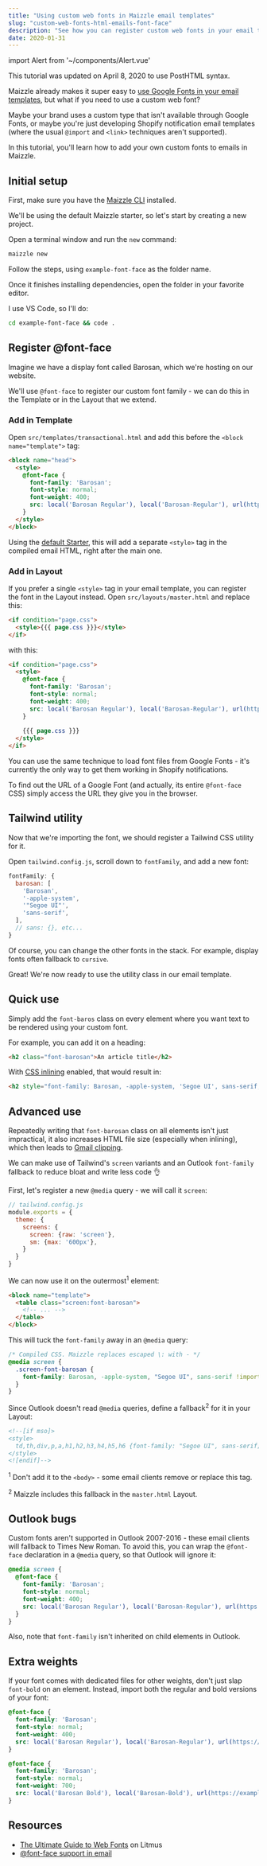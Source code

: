```yaml
---
title: "Using custom web fonts in Maizzle email templates"
slug: "custom-web-fonts-html-emails-font-face"
description: "See how you can register custom web fonts in your email templates, and learn how to use them efficiently through Tailwind CSS utilities."
date: 2020-01-31
---
```


import Alert from '~/components/Alert.vue'

<alert>This tutorial was updated on April 8, 2020 to use PostHTML syntax.</alert>

Maizzle already makes it super easy to [use Google Fonts in your email templates](/docs/google-fonts/), but what if you need to use a custom web font? 

Maybe your brand uses a custom type that isn't available through Google Fonts, 
or maybe you're just developing Shopify notification email templates (where the usual `@import` and `<link>` techniques aren't supported).

In this tutorial, you'll learn how to add your own custom fonts to emails in Maizzle.

## Initial setup

First, make sure you have the [Maizzle CLI](/docs/installation/#install-the-cli-globally) installed.

We'll be using the default Maizzle starter, so let's start by creating a new project.

Open a terminal window and run the `new` command:

```bash
maizzle new
```

Follow the steps, using `example-font-face` as the folder name.

Once it finishes installing dependencies, open the folder in your favorite editor. 

I use VS Code, so I'll do:

```bash
cd example-font-face && code .
```

## Register @font-face

Imagine we have a display font called Barosan, which we're hosting on our website.

We'll use `@font-face` to register our custom font family - we can do this in the Template or in the Layout that we extend.

### Add in Template

Open `src/templates/transactional.html` and add this before the `<block name="template">` tag:

```html
<block name="head">
  <style>
    @font-face {
      font-family: 'Barosan';
      font-style: normal;
      font-weight: 400;
      src: local('Barosan Regular'), local('Barosan-Regular'), url(https://example.com/fonts/barosan.woff2) format('woff2');
    }
  </style>
</block>
```

Using the [default Starter](https://github.com/maizzle/maizzle), this will add a separate `<style>` tag in the compiled email HTML, right after the main one.

### Add in Layout

If you prefer a single `<style>` tag in your email template, you can register the font in the Layout instead. 
Open `src/layouts/master.html` and replace this:

```html
<if condition="page.css">
  <style>{{{ page.css }}}</style>
</if>
```

with this:

```html
<if condition="page.css">
  <style>
    @font-face {
      font-family: 'Barosan';
      font-style: normal;
      font-weight: 400;
      src: local('Barosan Regular'), local('Barosan-Regular'), url(https://example.com/fonts/barosan.woff2) format('woff2');
    }
    
    {{{ page.css }}}
  </style>
</if>
```

<alert>
  <p>You can use the same technique to load font files from Google Fonts - it's currently the only way to get them working in Shopify notifications.</p> 
  <p>To find out the URL of a Google Font (and actually, its entire <code>@font-face</code> CSS) simply access the URL they give you in the browser.</p>
</alert>

## Tailwind utility

Now that we're importing the font, we should register a Tailwind CSS utility for it.

Open `tailwind.config.js`, scroll down to `fontFamily`, and add a new font:

```js
fontFamily: {
  barosan: [
    'Barosan',
    '-apple-system',
    '"Segoe UI"',
    'sans-serif',
  ],
  // sans: {}, etc...
}
```

Of course, you can change the other fonts in the stack. For example, display fonts often fallback to `cursive`.

Great! We're now ready to use the utility class in our email template.

## Quick use

Simply add the `font-baros` class on every element where you want text to be rendered using your custom font.

For example, you can add it on a heading:

```html
<h2 class="font-barosan">An article title</h2>
```

With [CSS inlining](/docs/css-inlining/) enabled, that would result in:

```html
<h2 style="font-family: Barosan, -apple-system, 'Segoe UI', sans-serif;">An article title</h2>
```

## Advanced use

Repeatedly writing that `font-barosan` class on all elements isn't just impractical, 
it also increases HTML file size (especially when inlining), which then leads to [Gmail clipping](https://github.com/hteumeuleu/email-bugs/issues/41).

We can make use of Tailwind's `screen` variants and an Outlook `font-family` fallback to reduce bloat and write less code 👌

First, let's register a new `@media` query - we will call it `screen`:

```js
// tailwind.config.js
module.exports = {
  theme: {
    screens: {
      screen: {raw: 'screen'},
      sm: {max: '600px'},
    }
  }
}
```

We can now use it on the outermost<sup>1</sup> element:

```html
<block name="template">
  <table class="screen:font-barosan">
    <!-- ... -->
  </table>
</block>
```

This will tuck the `font-family` away in an `@media` query:

```css
/* Compiled CSS. Maizzle replaces escaped \: with - */
@media screen {
  .screen-font-barosan {
    font-family: Barosan, -apple-system, "Segoe UI", sans-serif !important;
  }
}
```

Since Outlook doesn't read `@media` queries, define a fallback<sup>2</sup> for it in your Layout:

```html
<!--[if mso]>
<style>
  td,th,div,p,a,h1,h2,h3,h4,h5,h6 {font-family: "Segoe UI", sans-serif;}
</style>
<![endif]-->
```

<alert><sup>1</sup> Don't add it to the <code>&lt;body&gt;</code> - some email clients remove or replace this tag.</alert>

<alert><sup>2</sup> Maizzle includes this fallback in the <code>master.html</code> Layout.</alert>

## Outlook bugs

Custom fonts aren't supported in Outlook 2007-2016 - these email clients will fallback to Times New Roman. 
To avoid this, you can wrap the `@font-face` declaration in a `@media` query, so that Outlook will ignore it:

```css
@media screen {
  @font-face {
    font-family: 'Barosan';
    font-style: normal;
    font-weight: 400;
    src: local('Barosan Regular'), local('Barosan-Regular'), url(https://example.com/fonts/barosan.woff2) format('woff2');
  }
}
```

Also, note that `font-family` isn't inherited on child elements in Outlook.

## Extra weights

If your font comes with dedicated files for other weights, don't just slap `font-bold` on an element. 
Instead, import both the regular and bold versions of your font:

```css
@font-face {
  font-family: 'Barosan';
  font-style: normal;
  font-weight: 400;
  src: local('Barosan Regular'), local('Barosan-Regular'), url(https://example.com/fonts/barosan.woff2) format('woff2');
}

@font-face {
  font-family: 'Barosan';
  font-style: normal;
  font-weight: 700;
  src: local('Barosan Bold'), local('Barosan-Bold'), url(https://example.com/fonts/barosan-bold.woff2) format('woff2');
}
```

## Resources

- [The Ultimate Guide to Web Fonts](https://litmus.com/blog/the-ultimate-guide-to-web-fonts) on Litmus
- [@font-face support in email](https://www.caniemail.com/search/?s=font-face)
